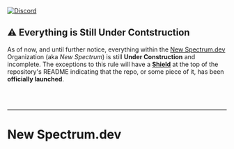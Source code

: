 [![Discord](https://img.shields.io/badge/Discord-Join%20the%20Chat-blue?style=flat&logo=discord&logoColor=white)](https://discord.gg/MyxXmUnUfj) 

## :warning: Everything is Still Under Contstruction

As of now, and until further notice, everything within the [New Spectrum.dev](https://github.com/NewSpectrum/) Organization (aka *New Spectrum*) is still __Under Construction__ and incomplete. The exceptions to this rule will have a __[Shield](https://img.shields.io/)__ at the top of the repository's README indicating that the repo, or some piece of it, has been __officially launched__.
	 
<br /><br />

---

# New Spectrum.dev

